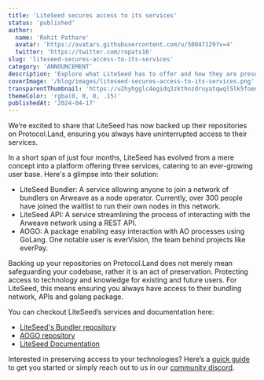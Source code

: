 ```yaml
---
title: 'LiteSeed secures access to its services'
status: 'published'
author:
  name: 'Rohit Pathare'
  avatar: 'https://avatars.githubusercontent.com/u/50047129?v=4'
  twitter: 'https://twitter.com/ropats16'
slug: 'liteseed-secures-access-to-its-services'
category: 'ANNOUNCEMENT'
description: 'Explore what LiteSeed has to offer and how they are preserving access to their services with Protocol.Land.'
coverImage: '/blog/images/liteseed-secures-access-to-its-services.png'
transparentThumbnail: 'https://u2hyhgglc4egidq3zkthnzdruyatqwql5lk5foen3zv5zf5fo2wa.arweave.net/po-DmMsXCGQOG8qmduRxpgE4Wgvq1dK4jd5r3Jeldqw'
themeColor: 'rgba(0, 0, 0, .15)'
publishedAt: '2024-04-17'
---
```


We’re excited to share that LiteSeed has now backed up their repositories on Protocol.Land, ensuring you always have uninterrupted access to their services.

In a short span of just four months, LiteSeed has evolved from a mere concept into a platform offering three services, catering to an ever-growing user base. Here's a glimpse into their solution:

- LiteSeed Bundler: A service allowing anyone to join a network of bundlers on Arweave as a node operator. Currently, over 300 people have joined the waitlist to run their own nodes in this network.
- LiteSeed API: A service streamlining the process of interacting with the Arweave network using a REST API.
- AOGO: A package enabling easy interaction with AO processes using GoLang. One notable user is everVision, the team behind projects like everPay.

Backing up your repositories on Protocol.Land does not merely mean safeguarding your codebase, rather it is an act of preservation. Protecting access to technology and knowledge for existing and future users. For LiteSeed, this means ensuring you always have access to their bundling network, APIs and golang package.

You can checkout LiteSeed’s services and documentation here:

- [LiteSeed's Bundler repository](https://protocol.land/?utm_source=Protocol.Land+Blog&utm_medium=Post&utm_campaign=LiteSeed+secures+access+to+its+services&utm_id=LiteSeed+secures+access+to+its+services#/repository/fbbfc568-c361-419d-b841-fd00c4608952)
- [AOGO repository](https://protocol.land/?utm_source=Protocol.Land+Blog&utm_medium=Post&utm_campaign=LiteSeed+secures+access+to+its+services&utm_id=LiteSeed+secures+access+to+its+services#/repository/e11363b6-0b51-4280-bb80-8ec806410388)
- [LiteSeed Documentation](https://docs.liteseed.xyz/)

Interested in preserving access to your technologies? Here’s a [quick guide](https://docs.protocol.land/working-with-repositories/import-a-repository-from-github?utm_source=Protocol.Land+Blog&utm_medium=Post&utm_campaign=LiteSeed+secures+access+to+its+services&utm_id=LiteSeed+secures+access+to+its+services) to get you started or simply reach out to us in our [community discord](https://discord.gg/4g65p2zYvG).
